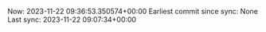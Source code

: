 Now: 2023-11-22 09:36:53.350574+00:00 Earliest commit since sync: None Last sync: 2023-11-22 09:07:34+00:00
